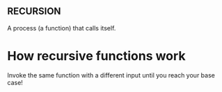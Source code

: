 ## RECURSION

A process (a function) that calls itself.

# How recursive functions work

Invoke the same function with a different input until you reach your base case!
